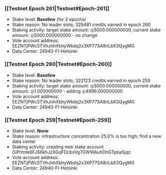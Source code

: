 ### [[Testnet Epoch 261|Testnet#Epoch-261]]
* Stake level: **Baseline** (for 2 epochs)
* Stake reason: No leader slots; 329481 credits earned in epoch 260
* Staking activity: target stake amount: ◎5000.000000000, current stake amount: ◎5000.000000000 - no change
* Vote account address: EEZNTjPWcSTVhJnhXbhyWkdq2x3XP77SA8nLbX3QygMG
* Data Center: 24940-FI-Helsinki
### [[Testnet Epoch 260|Testnet#Epoch-260]]
* Stake level: **Baseline**
* Stake reason: No leader slots; 322123 credits earned in epoch 259
* Staking activity: target stake amount: ◎5000.000000000, current stake amount: ◎1.000000000 - adding ◎4999.000000000
* Vote account address: EEZNTjPWcSTVhJnhXbhyWkdq2x3XP77SA8nLbX3QygMG
* Data Center: 24940-FI-Helsinki
### [[Testnet Epoch 259|Testnet#Epoch-259]]
* Stake level: **None**
* Stake reason: infrastructure concentration 25.0% is too high; find a new data center
* Staking activity: creating new stake account DiPhtmk6FJS6khJzXGqFDcbsVg7GWWAuhDhGTpba5jqz
* Vote account address: EEZNTjPWcSTVhJnhXbhyWkdq2x3XP77SA8nLbX3QygMG
* Data Center: 24940-FI-Helsinki